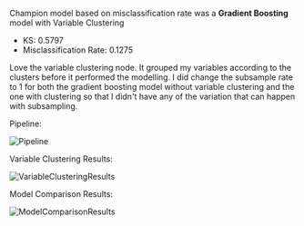 Champion model based on misclassification rate was a **Gradient Boosting** model with Variable Clustering
* KS: 0.5797
* Misclassification Rate: 0.1275

Love the variable clustering node. It grouped my variables according to the clusters before it performed the modelling. I did change the
subsample rate to 1 for both the gradient boosting model without variable clustering and the one with clustering so that I didn't have any
of the variation that can happen with subsampling.  

Pipeline: 

![Pipeline](https://github.com/sassoftware/vdmml-trials-challenge/blob/master/melcar/Variable-Clustering/pipeline.png "Pipeline")


Variable Clustering Results: 

![VariableClusteringResults](https://github.com/sassoftware/vdmml-trials-challenge/blob/master/melcar/Variable-Clustering/VariableClusteringResults.png "Variable Clustering Results")

Model Comparison Results: 

![ModelComparisonResults](https://github.com/sassoftware/vdmml-trials-challenge/blob/master/melcar/Variable-Clustering/ModelComparison.png "Model Comparison Results")

